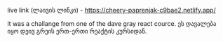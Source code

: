 live link (ლაივის ლინკი) - https://cheery-paprenjak-c9bae2.netlify.app/



it was a challange from one of the dave gray react cource. 
ეს დავალება იყო დეივ გრეის ერთ-ერთი რეაქტის კურსიდან. 
